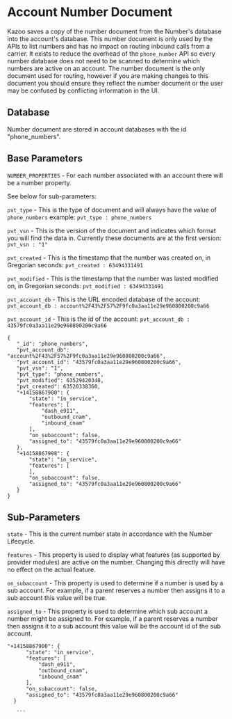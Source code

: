 # Account Number Document

Kazoo saves a copy of the number document from the Number's database into the account's database. This number document is only used by the APIs to list numbers and has no impact on routing inbound calls from a carrier.  It exists to reduce the overhead of the `phone_number` API so every number database does not need to be scanned to determine which numbers are active on an account.
The number document is the only document used for routing, however if you are making changes to this document you should ensure they reflect the number document or the user may be confused by conflicting information in the UI.


## Database

Number document are stored in account databases with the id "phone_numbers".


## Base Parameters

`NUMBER_PROPERTIES` - For each number associated with an account there will be a number property.  

See below for sub-parameters:

`pvt_type` - This is the type of document and will always have the value of `phone_numbers` example: `pvt_type : phone_numbers`

`pvt_vsn` - This is the version of the document and indicates which format you will find the data in. Currently these documents are at the first version: `pvt_vsn : "1"`

`pvt_created` - This is the timestamp that the number was created on, in Gregorian seconds: `pvt_created : 63494331491`

`pvt_modified` - This is the timestamp that the number was lasted modified on, in Gregorian seconds: `pvt_modified : 63494331491`

`pvt_account_db` - This is the URL encoded database of the account: `pvt_account_db : account%2F43%2F57%2F9fc0a3aa11e29e960800200c9a66`

`pvt_account_id` - This is the id of the account: `pvt_account_db : 43579fc0a3aa11e29e960800200c9a66`
```
{
   "_id": "phone_numbers",
   "pvt_account_db": "account%2F43%2F57%2F9fc0a3aa11e29e960800200c9a66",
   "pvt_account_id": "43579fc0a3aa11e29e960800200c9a66",
   "pvt_vsn": "1",
   "pvt_type": "phone_numbers",
   "pvt_modified": 63529420348,
   "pvt_created": 63520338360,
   "+14158867900": {
       "state": "in_service",
       "features": [
           "dash_e911",
           "outbound_cnam",
           "inbound_cnam"
       ],
       "on_subaccount": false,
       "assigned_to": "43579fc0a3aa11e29e960800200c9a66"
   },
   "+14158867998": {
       "state": "in_service",
       "features": [
       ],
       "on_subaccount": false,
       "assigned_to": "43579fc0a3aa11e29e960800200c9a66"
   }
}
```

## Sub-Parameters

`state` - This is the current number state in accordance with the Number Lifecycle.

`features` - This property is used to display what features (as supported by provider modules) are active on the number. Changing this directly will have no effect on the actual feature.

`on_subaccount` - This property is used to determine if a number is used by a sub account. For example, if a parent reserves a number then assigns it to a sub account this value will be true.

`assigned_to` - This property is used to determine which sub account a number might be assigned to. For example, if a parent reserves a number then assigns it to a sub account this value will be the account id of the sub account.
 
 ```
 "+14158867900": {
       "state": "in_service",
       "features": [
           "dash_e911",
           "outbound_cnam",
           "inbound_cnam"
       ],
       "on_subaccount": false,
       "assigned_to": "43579fc0a3aa11e29e960800200c9a66"
   }
   
    ```
